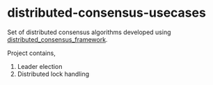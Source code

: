 # distributed-consensus-usecases

Set of distributed consensus algorithms developed using [distributed_consensus_framework](https://github.com/IsuruBoyagane15/distributed-consensus-framework).

Project contains,

1. Leader election
2. Distributed lock handling

